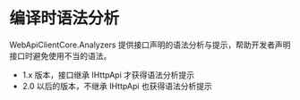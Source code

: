 ﻿# 编译时语法分析

WebApiClientCore.Analyzers 提供接口声明的语法分析与提示，帮助开发者声明接口时避免使用不当的语法。

- 1.x 版本，接口继承 IHttpApi 才获得语法分析提示
- 2.0 以后的版本，不继承 IHttpApi 也获得语法分析提示
